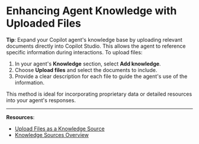 # Enhancing Agent Knowledge with Uploaded Files

**Tip**: Expand your Copilot agent's knowledge base by uploading relevant documents directly into Copilot Studio. This allows the agent to reference specific information during interactions. To upload files:

1. In your agent's **Knowledge** section, select **Add knowledge**.
2. Choose **Upload files** and select the documents to include.
3. Provide a clear description for each file to guide the agent's use of the information.

This method is ideal for incorporating proprietary data or detailed resources into your agent's responses.

---

**Resources**:
- [Upload Files as a Knowledge Source](https://learn.microsoft.com/en-us/microsoft-copilot-studio/knowledge-add-file-upload)
- [Knowledge Sources Overview](https://learn.microsoft.com/en-us/microsoft-copilot-studio/knowledge-copilot-studio)
